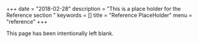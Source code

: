 +++
date = "2018-02-28"
description = "This is a place holder for the Reference section "
keywords = []
title = "Reference PlaceHolder"
menu = "reference"
+++

This page has been intentionally left blank.
